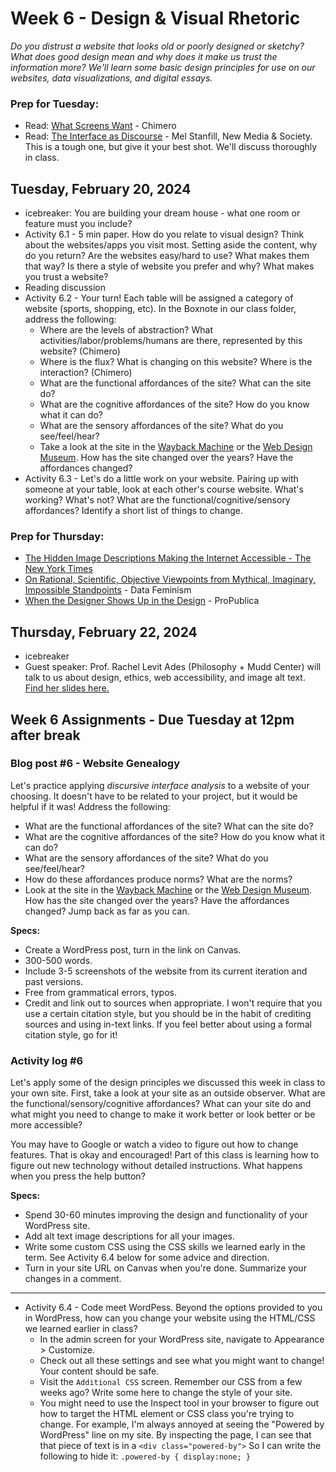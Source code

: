 # Week 6 - Design & Visual Rhetoric
*Do you distrust a website that looks old or poorly designed or sketchy? What does good design mean and why does it make us trust the information more? We'll learn some basic design principles for use on our websites, data visualizations, and digital essays.*


### Prep for Tuesday: 
* Read: [What Screens Want](https://frankchimero.com/blog/2013/what-screens-want/) - Chimero
* Read: [The Interface as Discourse](https://journals.sagepub.com/doi/full/10.1177/1461444814520873) - Mel Stanfill, New Media & Society. This is a tough one, but give it your best shot. We'll discuss thoroughly in class.


## Tuesday, February 20, 2024
* icebreaker: You are building your dream house - what one room or feature must you include?
* Activity 6.1 - 5 min paper. How do you relate to visual design? Think about the websites/apps you visit most. Setting aside the content, why do you return? Are the websites easy/hard to use? What makes them that way? Is there a style of website you prefer and why? What makes you trust a website?
* Reading discussion 
* Activity 6.2 - Your turn! Each table will be assigned a category of website (sports, shopping, etc). In the Boxnote in our class folder, address the following:
	* Where are the levels of abstraction? What activities/labor/problems/humans are there, represented by this website? (Chimero)
	* Where is the flux? What is changing on this website? Where is the interaction? (Chimero)
	* What are the functional affordances of the site? What can the site do? 
	* What are the cognitive affordances of the site? How do you know what it can do?
	* What are the sensory affordances of the site? What do you see/feel/hear?
	* Take a look at the site in the [Wayback Machine](http://web.archive.org/) or the [Web Design Museum](https://www.webdesignmuseum.org/timeline). How has the site changed over the years? Have the affordances changed? 
* Activity 6.3 - Let's do a little work on your website. Pairing up with someone at your table, look at each other's course website. What's working? What's not? What are the functional/cognitive/sensory affordances? Identify a short list of things to change. 



### Prep for Thursday:
* [The Hidden Image Descriptions Making the Internet Accessible - The New York Times](https://www.nytimes.com/interactive/2022/02/18/arts/alt-text-images-descriptions.html) 
* [On Rational, Scientific, Objective Viewpoints from Mythical, Imaginary, Impossible Standpoints](https://data-feminism.mitpress.mit.edu/pub/5evfe9yd/release/5) - Data Feminism 
* [When the Designer Shows Up in the Design](https://www.propublica.org/article/when-the-designer-shows-up-in-the-design) - ProPublica


## Thursday, February 22, 2024
* icebreaker 
* Guest speaker: Prof. Rachel Levit Ades (Philosophy + Mudd Center) will talk to us about design, ethics, web accessibility, and image alt text. [Find her slides here.](https://docs.google.com/presentation/d/1jXdQauh501LZK8mwa2u0d90pu8NxkipI4Ak_lS6zXwY/edit?invite=CLOy5YIB#slide=id.g2bb5336a496_0_239)

## Week 6 Assignments - Due Tuesday at 12pm **after break**

### Blog post #6 - Website Genealogy

Let's practice applying *discursive interface analysis* to a website of your choosing. It doesn't have to be related to your project, but it would be helpful if it was! Address the following: 

* What are the functional affordances of the site? What can the site do? 
* What are the cognitive affordances of the site? How do you know what it can do?
* What are the sensory affordances of the site? What do you see/feel/hear?
* How do these affordances produce norms? What are the norms? 
* Look at the site in the [Wayback Machine](http://web.archive.org/) or the [Web Design Museum](https://www.webdesignmuseum.org/timeline). How has the site changed over the years? Have the affordances changed? Jump back as far as you can. 

**Specs:** 

* Create a WordPress post, turn in the link on Canvas.
* 300-500 words.
* Include 3-5 screenshots of the website from its current iteration and past versions. 
* Free from grammatical errors, typos.
* Credit and link out to sources when appropriate. I won't require that you use a certain citation style, but you should be in the habit of crediting sources and using in-text links. If you feel better about using a formal citation style, go for it!

### Activity log #6 

Let's apply some of the design principles we discussed this week in class to your own site. First, take a look at your site as an outside observer. What are the functional/sensory/cognitive affordances? What can your site do and what might you need to change to make it work better or look better or be more accessible? 

You may have to Google or watch a video to figure out how to change features. That is okay and encouraged! Part of this class is learning how to figure out new technology without detailed instructions. What happens when you press the help button? 

**Specs:** 

* Spend 30-60 minutes improving the design and functionality of your WordPress site. 
* Add alt text image descriptions for all your images. 
* Write some custom CSS using the CSS skills we learned early in the term. See Activity 6.4 below for some advice and direction. 
* Turn in your site URL on Canvas when you're done. Summarize your changes in a comment. 

***


* Activity 6.4 - Code meet WordPess. Beyond the options provided to you in WordPress, how can you change your website using the HTML/CSS we learned earlier in class? 
	* In the admin screen for your WordPress site, navigate to Appearance > Customize. 
	* Check out all these settings and see what you might want to change! Your content should be safe. 
	* Visit the `Additional CSS` screen. Remember our CSS from a few weeks ago? Write some here to change the style of your site. 
	* You might need to use the Inspect tool in your browser to figure out how to target the HTML element or CSS class you're trying to change. For example, I'm always annoyed at seeing the "Powered by WordPress" line on my site. By inspecting the page, I can see that that piece of text is in a `<div class="powered-by">` So I can write the following to hide it:
			`
		.powered-by {
			display:none;
		}
		` 

